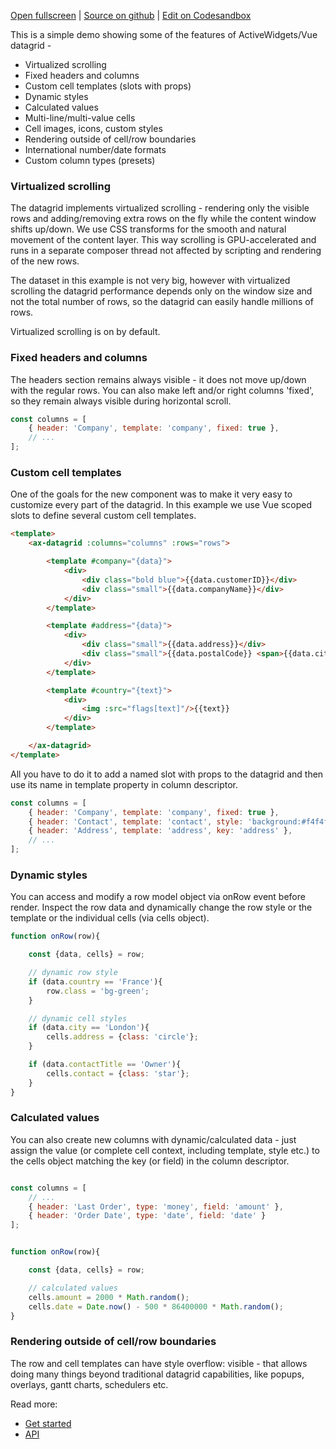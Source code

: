 
[Open fullscreen](/demo/) | [Source on github](https://github.com/activewidgets/vue/tree/master/examples/demo) | [Edit on Codesandbox](https://codesandbox.io/s/github/activewidgets/vue/tree/master/examples/demo)

This is a simple demo showing some of the features of ActiveWidgets/Vue datagrid -

- Virtualized scrolling
- Fixed headers and columns
- Custom cell templates (slots with props)
- Dynamic styles
- Calculated values
- Multi-line/multi-value cells
- Cell images, icons, custom styles
- Rendering outside of cell/row boundaries
- International number/date formats
- Custom column types (presets)

### Virtualized scrolling

The datagrid implements virtualized scrolling - rendering only the visible rows and adding/removing extra rows on the fly 
while the content window shifts up/down. We use CSS transforms for the smooth and natural movement of the content layer. 
This way scrolling is GPU-accelerated and runs in a separate composer thread not affected by scripting
and rendering of the new rows.

The dataset in this example is not very big, however with virtualized scrolling the datagrid performance depends 
only on the window size and not the total number of rows, so the datagrid can easily handle millions of rows.

Virtualized scrolling is on by default.

### Fixed headers and columns

The headers section remains always visible - it does not move up/down with the regular rows. 
You can also make left and/or right columns 'fixed', so they remain always visible during horizontal scroll.

```js
const columns = [
    { header: 'Company', template: 'company', fixed: true },
    // ...
];
```

### Custom cell templates

One of the goals for the new component was to make it very easy to customize every part of the datagrid.
In this example we use Vue scoped slots to define several custom cell templates.

```html
<template>
    <ax-datagrid :columns="columns" :rows="rows">

        <template #company="{data}">
            <div>
                <div class="bold blue">{{data.customerID}}</div>
                <div class="small">{{data.companyName}}</div>
            </div>
        </template>

        <template #address="{data}">
            <div>
                <div class="small">{{data.address}}</div>
                <div class="small">{{data.postalCode}} <span>{{data.city}}</span></div>
            </div>
        </template>

        <template #country="{text}">
            <div>
                <img :src="flags[text]"/>{{text}}
            </div>
        </template>

    </ax-datagrid>
</template>
```

All you have to do it to add a named slot with props to the datagrid and then use its name in template property in column descriptor.

```js
const columns = [
    { header: 'Company', template: 'company', fixed: true },
    { header: 'Contact', template: 'contact', style: 'background:#f4f4f4', key: 'contact' },
    { header: 'Address', template: 'address', key: 'address' },
    // ...
];
```

### Dynamic styles

You can access and modify a row model object via onRow event before render. Inspect the row data
and dynamically change the row style or the template or the individual cells (via cells object).

```js
function onRow(row){

    const {data, cells} = row;

    // dynamic row style
    if (data.country == 'France'){
        row.class = 'bg-green';
    }

    // dynamic cell styles
    if (data.city == 'London'){
        cells.address = {class: 'circle'};
    }

    if (data.contactTitle == 'Owner'){
        cells.contact = {class: 'star'};
    }
}
```

### Calculated values

You can also create new columns with dynamic/calculated data - just assign the value 
(or complete cell context, including template, style etc.) to the cells object matching the key (or field) in the column descriptor.

```js

const columns = [
    // ...
    { header: 'Last Order', type: 'money', field: 'amount' },
    { header: 'Order Date', type: 'date', field: 'date' }
];


function onRow(row){

    const {data, cells} = row;

    // calculated values
    cells.amount = 2000 * Math.random();
    cells.date = Date.now() - 500 * 86400000 * Math.random();
}
```

### Rendering outside of cell/row boundaries

The row and cell templates can have style overflow: visible - that allows doing many things beyond traditional datagrid capabilities,
like popups, overlays, gantt charts, schedulers etc.


Read more:

- [Get started](https://docs.activewidgets.com/guide/starting/vue/)
- [API](https://docs.activewidgets.com/api/)